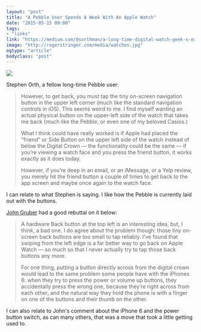 ```yaml
---
layout: "post"
title: "A Pebble User Spends A Week With An Apple Watch"
date: "2015-05-15 09:00"
tags: 
- "links"
link: "https://medium.com/@sorthman/a-long-time-digital-watch-geek-s-experience-with-apple-watch-7c541fe65308"
image: "http://rogerstringer.com/media/watches.jpg"
ogtype: "article"
bodyclass: "post"
---
```


![](http://rogerstringer.com/media/watches.jpg)

Stephen Orth, a fellow long-time Pebble user:

> However, to get back, you must tap the tiny on-screen navigation button in the upper left corner (much like the standard navigation controls in iOS). This seems weird to me. I find myself wanting an actual physical button on the upper-left side of the watch that takes me back (much like the Pebble, or even one of my beloved Casios.) 
> 
> What I think could have really worked is if Apple had placed the “friend” or Side Button on the upper left side of the watch instead of below the Digital Crown — the functionality could be the same — if you’re viewing a watch face and you press the friend button, it works exactly as it does today. 
> 
> However, if you’re deep in an email, or an iMessage, or a Yelp review, you merely hit the friend button a couple of times to get back to the app screen and maybe once again to the watch face.

I can relate to what Stephen is saying. I like how the Pebble is currently laid out with the buttons.

[John Gruber](http://daringfireball.net/linked/2015/05/14/orth-apple-watch) had a good rebuttal on it below:

> A hardware Back button at the top left is an interesting idea, but, I think, a bad one. I do agree about the problem though: those tiny on-screen back buttons are too small to tap reliably. I’ve found that swiping from the left edge is a far better way to go back on Apple Watch — so much so that I never actually try to tap those back buttons any more.
> 
> For one thing, putting a button directly across from the digital crown would lead to the same problem some people have with the iPhones 6: when they try to press the power or volume up buttons, they accidentally press the wrong one, because they’re right across from each other, and the natural way they hold the phone is with a finger on one of the buttons and their thumb on the other.

I can also relate to John's comment about the iPhone 6 and the power button switch, as can many others, that was a move that took a little getting used to.